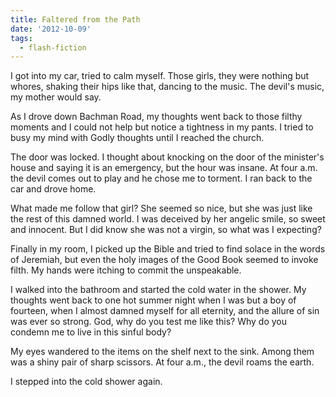 ```yaml
---
title: Faltered from the Path
date: '2012-10-09'
tags:
  - flash-fiction
---
```


I got into my car, tried to calm myself. Those girls, they were nothing but
whores, shaking their hips like that, dancing to the music. The devil's music,
my mother would say.

<!-- truncate -->

As I drove down Bachman Road, my thoughts went back to those filthy moments and
I could not help but notice a tightness in my pants. I tried to busy my mind
with Godly thoughts until I reached the church.

The door was locked. I thought about knocking on the door of the minister's
house and saying it is an emergency, but the hour was insane. At four a.m. the
devil comes out to play and he chose me to torment. I ran back to the car and
drove home.

What made me follow that girl? She seemed so nice, but she was just like the
rest of this damned world. I was deceived by her angelic smile, so sweet and
innocent. But I did know she was not a virgin, so what was I expecting?

Finally in my room, I picked up the Bible and tried to find solace in the words
of Jeremiah, but even the holy images of the Good Book seemed to invoke filth.
My hands were itching to commit the unspeakable.

I walked into the bathroom and started the cold water in the shower. My thoughts
went back to one hot summer night when I was but a boy of fourteen, when I
almost damned myself for all eternity, and the allure of sin was ever so strong.
God, why do you test me like this? Why do you condemn me to live in this sinful
body?

My eyes wandered to the items on the shelf next to the sink. Among them was a
shiny pair of sharp scissors. At four a.m., the devil roams the earth.

I stepped into the cold shower again.
